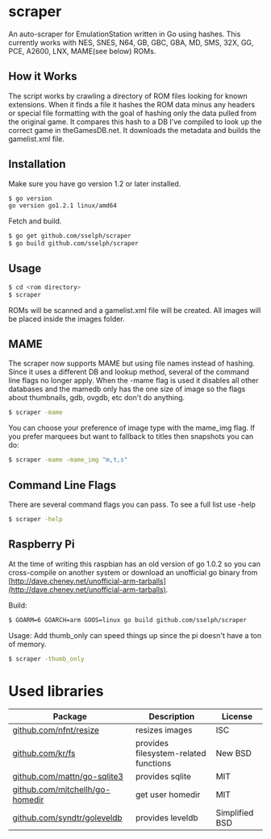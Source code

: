 scraper
=======

An auto-scraper for EmulationStation written in Go using hashes.
This currently works with NES, SNES, N64, GB, GBC, GBA, MD, SMS, 32X, GG, PCE, A2600, LNX, MAME(see below) ROMs.

How it Works
------------
The script works by crawling a directory of ROM files looking for known extensions. When it finds a file it hashes the ROM data minus any headers or special file formatting with the goal of hashing only the data pulled from the original game. It compares this hash to a DB I've compiled to look up the correct game in theGamesDB.net. It downloads the metadata and builds the gamelist.xml file.

Installation
------------

Make sure you have go version 1.2 or later installed.

```bash
$ go version
go version go1.2.1 linux/amd64
```

Fetch and build.

```bash
$ go get github.com/sselph/scraper
$ go build github.com/sselph/scraper
```

Usage
-----

```bash
$ cd <rom directory>
$ scraper
```

ROMs will be scanned and a gamelist.xml file will be created. All images will be placed inside the images folder.

MAME
----
The scraper now supports MAME but using file names instead of hashing. Since it uses a different DB and lookup method, several of the command line flags no longer apply. When the -mame flag is used it disables all other databases and the mamedb only has the one size of image so the flags about thumbnails, gdb, ovgdb, etc don't do anything.

```bash
$ scraper -mame
```

You can choose your preference of image type with the mame_img flag. If you prefer marquees but want to fallback to titles then snapshots you can do:
```bash
$ scraper -mame -mame_img "m,t,s"
```

Command Line Flags
------------------
There are several command flags you can pass. To see a full list use -help

```bash
$ scraper -help
```

Raspberry Pi
------------
At the time of writing this raspbian has an old version of go 1.0.2 so you can cross-compile on another system or download an unofficial go binary from [http://dave.cheney.net/unofficial-arm-tarballs](http://dave.cheney.net/unofficial-arm-tarballs).

Build:

```bash
$ GOARM=6 GOARCH=arm GOOS=linux go build github.com/sselph/scraper
```

Usage:
Add thumb_only can speed things up since the pi doesn't have a ton of memory.

```bash
$ scraper -thumb_only
```

Used libraries
==============

| Package | Description | License |
| --- | --- | --- |
| [github.com/nfnt/resize](https://github.com/nfnt/resize) | resizes images | ISC |
| [github.com/kr/fs](https://github.com/kr/fs) | provides filesystem-related functions | New BSD |
| [github.com/mattn/go-sqlite3](https://github.com/mattn/go-sqlite3) | provides sqlite | MIT |
| [github.com/mitchellh/go-homedir](https://github.com/mitchellh/go-homedir) | get user homedir | MIT |
| [github.com/syndtr/goleveldb](https://github.com/syndtr/goleveldb) | provides leveldb | Simplified BSD |
